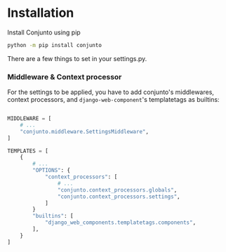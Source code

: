 # Installation


Install Conjunto using pip

```bash
python -m pip install conjunto
```

There are a few things to set in your settings.py.

### Middleware & Context processor

For the settings to be applied, you have to add conjunto's middlewares, context processors, and `django-web-component`'s
templatetags as builtins:

```python

MIDDLEWARE = [
    # ...
    "conjunto.middleware.SettingsMiddleware",
]

TEMPLATES = [
    {
        # ...
        "OPTIONS": {
            "context_processors": [
                # ...
                "conjunto.context_processors.globals",
                "conjunto.context_processors.settings",
            ]
        }
        "builtins": [
            "django_web_components.templatetags.components",
        ],
    }
]
```



